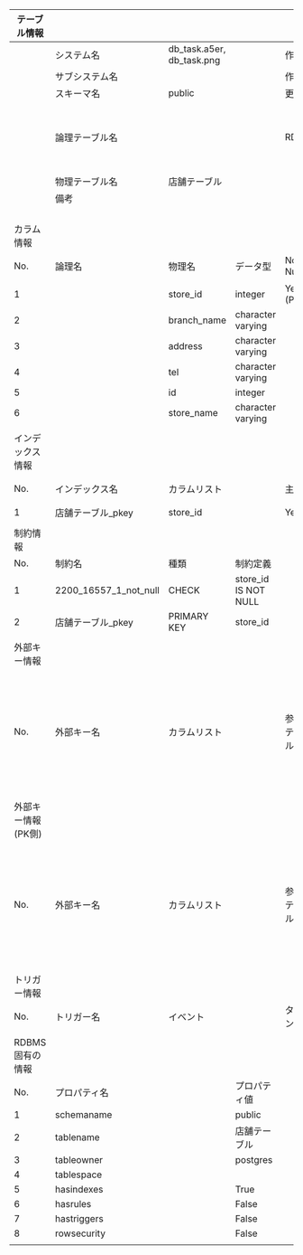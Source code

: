 | テーブル情報       |                       |                           |                      |                  |                                                                 |                    | 
| ------------------ | --------------------- | ------------------------- | -------------------- | ---------------- | --------------------------------------------------------------- | ------------------ | 
|                    | システム名            | db_task.a5er, db_task.png |                      | 作成者           | 金城佑弥                                                        |                    | 
|                    | サブシステム名        |                           |                      | 作成日           | 2022/04/19                                                      |                    | 
|                    | スキーマ名            | public                    |                      | 更新日           |                                                                 |                    | 
|                    | 論理テーブル名        |                           |                      | RDBMS            | PostgreSQL 14.2, compiled by Visual C++ build 1914, 64-bit 14.2 |                    | 
|                    | 物理テーブル名        | 店舗テーブル              |                      |                  |                                                                 |                    | 
|                    | 備考                  |                           |                      |                  |                                                                 |                    | 
|                    |                       |                           |                      |                  |                                                                 |                    | 
|                    |                       |                           |                      |                  |                                                                 |                    | 
|                    |                       |                           |                      |                  |                                                                 |                    | 
|                    |                       |                           |                      |                  |                                                                 |                    | 
| カラム情報         |                       |                           |                      |                  |                                                                 |                    | 
| No.                | 論理名                | 物理名                    | データ型             | Not Null         | デフォルト                                                      | 備考               | 
| 1                  |                       | store_id                  | integer              | Yes (PK)         |                                                                 |                    | 
| 2                  |                       | branch_name               | character varying    |                  |                                                                 |                    | 
| 3                  |                       | address                   | character varying    |                  |                                                                 |                    | 
| 4                  |                       | tel                       | character varying    |                  |                                                                 |                    | 
| 5                  |                       | id                        | integer              |                  |                                                                 |                    | 
| 6                  |                       | store_name                | character varying    |                  |                                                                 |                    | 
|                    |                       |                           |                      |                  |                                                                 |                    | 
| インデックス情報   |                       |                           |                      |                  |                                                                 |                    | 
| No.                | インデックス名        | カラムリスト              |                      | 主キー           | ユニーク                                                        | 備考               | 
| 1                  | 店舗テーブル_pkey     | store_id                  |                      | Yes              | Yes                                                             |                    | 
|                    |                       |                           |                      |                  |                                                                 |                    | 
| 制約情報           |                       |                           |                      |                  |                                                                 |                    | 
| No.                | 制約名                | 種類                      | 制約定義             |                  |                                                                 |                    | 
| 1                  | 2200_16557_1_not_null | CHECK                     | store_id IS NOT NULL |                  |                                                                 |                    | 
| 2                  | 店舗テーブル_pkey     | PRIMARY KEY               | store_id             |                  |                                                                 |                    | 
|                    |                       |                           |                      |                  |                                                                 |                    | 
| 外部キー情報       |                       |                           |                      |                  |                                                                 |                    | 
| No.                | 外部キー名            | カラムリスト              |                      | 参照先テーブル名 |                                                                 | 参照先カラムリスト | 
|                    |                       |                           |                      |                  |                                                                 |                    | 
| 外部キー情報(PK側) |                       |                           |                      |                  |                                                                 |                    | 
| No.                | 外部キー名            | カラムリスト              |                      | 参照元テーブル名 |                                                                 | 参照元カラムリスト | 
|                    |                       |                           |                      |                  |                                                                 |                    | 
| トリガー情報       |                       |                           |                      |                  |                                                                 |                    | 
| No.                | トリガー名            | イベント                  |                      | タイミング       |                                                                 | 条件               | 
|                    |                       |                           |                      |                  |                                                                 |                    | 
| RDBMS固有の情報    |                       |                           |                      |                  |                                                                 |                    | 
| No.                | プロパティ名          |                           | プロパティ値         |                  |                                                                 |                    | 
| 1                  | schemaname            |                           | public               |                  |                                                                 |                    | 
| 2                  | tablename             |                           | 店舗テーブル         |                  |                                                                 |                    | 
| 3                  | tableowner            |                           | postgres             |                  |                                                                 |                    | 
| 4                  | tablespace            |                           |                      |                  |                                                                 |                    | 
| 5                  | hasindexes            |                           | True                 |                  |                                                                 |                    | 
| 6                  | hasrules              |                           | False                |                  |                                                                 |                    | 
| 7                  | hastriggers           |                           | False                |                  |                                                                 |                    | 
| 8                  | rowsecurity           |                           | False                |                  |                                                                 |                    | 
|                    | 